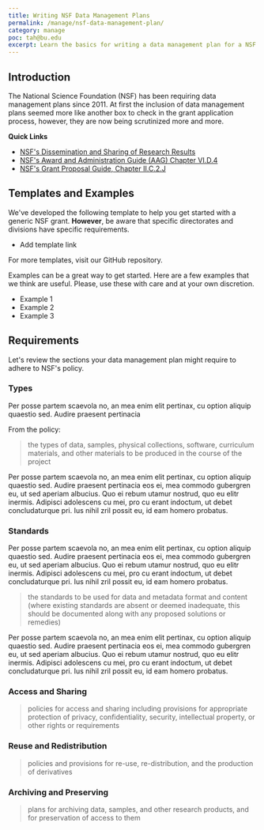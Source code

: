 ```yaml
---
title: Writing NSF Data Management Plans
permalink: /manage/nsf-data-management-plan/
category: manage
poc: tah@bu.edu
excerpt: Learn the basics for writing a data management plan for a NSF grant application.
---
```


## Introduction 

The National Science Foundation (NSF) has been requiring data management plans since 2011. At first the inclusion of data management plans seemed more like another box to check in the grant application process, however, they are now being scrutinized more and more. 

**Quick Links** 

+ <a href="http://www.nsf.gov/bfa/dias/policy/dmp.jsp" title="NSF's Dissemination and Sharing of Research Results Guidance">NSF's Dissemination and Sharing of Research Results</a> 
+ <a href="http://www.nsf.gov/pubs/policydocs/pappguide/nsf15001/aag_6.jsp#VID4" title="NSF's Award and Administration Guide (AAG) Chapter VI.D.4">NSF's Award and Administration Guide (AAG) Chapter VI.D.4</a> 
+  <a href="http://www.nsf.gov/pubs/policydocs/pappguide/nsf15001/gpg_2.jsp#dmp" title="NSF's Grant Proposal Guide, Chapter II.C.2.J">NSF's Grant Proposal Guide, Chapter II.C.2.J</a> 

## Templates and Examples 

We've developed the following template to help you get started with a generic NSF grant. **However**, be aware that specific directorates and divisions have specific requirements.  

+ Add template link

For more templates, visit our GitHub repository.

Examples can be a great way to get started. Here are a few examples that we think are useful. Please, use these with care and at your own discretion. 

+ Example 1
+ Example 2
+ Example 3 

## Requirements 

Let's review the sections your data management plan might require to adhere to NSF's policy.

### Types 

Per posse partem scaevola no, an mea enim elit pertinax, cu option aliquip quaestio sed. Audire praesent pertinacia 

From the policy:

> the types of data, samples, physical collections, software, curriculum materials, and other materials to be produced in the course of the project

Per posse partem scaevola no, an mea enim elit pertinax, cu option aliquip quaestio sed. Audire praesent pertinacia eos ei, mea commodo gubergren eu, ut sed aperiam albucius. Quo ei rebum utamur nostrud, quo eu elitr inermis. Adipisci adolescens cu mei, pro cu erant indoctum, ut debet concludaturque pri. Ius nihil zril possit eu, id eam homero probatus.


### Standards 

Per posse partem scaevola no, an mea enim elit pertinax, cu option aliquip quaestio sed. Audire praesent pertinacia eos ei, mea commodo gubergren eu, ut sed aperiam albucius. Quo ei rebum utamur nostrud, quo eu elitr inermis. Adipisci adolescens cu mei, pro cu erant indoctum, ut debet concludaturque pri. Ius nihil zril possit eu, id eam homero probatus.


> the standards to be used for data and metadata format and content (where existing standards are absent or deemed inadequate, this should be documented along with any proposed solutions or remedies)

Per posse partem scaevola no, an mea enim elit pertinax, cu option aliquip quaestio sed. Audire praesent pertinacia eos ei, mea commodo gubergren eu, ut sed aperiam albucius. Quo ei rebum utamur nostrud, quo eu elitr inermis. Adipisci adolescens cu mei, pro cu erant indoctum, ut debet concludaturque pri. Ius nihil zril possit eu, id eam homero probatus.

### Access and Sharing

> policies for access and sharing including provisions for appropriate protection of privacy, confidentiality, security, intellectual property, or other rights or requirements

### Reuse and Redistribution  

> policies and provisions for re-use, re-distribution, and the production of derivatives

### Archiving and Preserving 

> plans for archiving data, samples, and other research products, and for preservation of access to them

